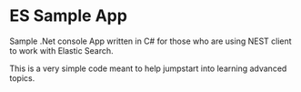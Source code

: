 # ES Sample App
 
Sample .Net console App written in C# for those who are  using NEST client to work with Elastic Search.

This is a very simple code meant to help jumpstart into learning advanced topics.
